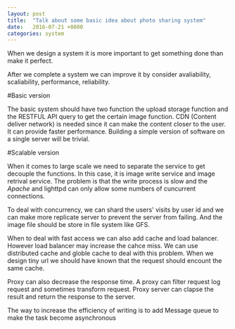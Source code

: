 ```yaml
---
layout: post
title:  "Talk about some basic idea about photo sharing system"
date:   2016-07-21 +0800
categories: system
---
```


When we design a system it is more important to get something done than make it perfect.

After we complete a system we can improve it by consider avaliability, scaliability, performance, reliability.

#Basic version

The basic system should have two function the upload storage function and the RESTFUL API query to get the certain image function. CDN (Content deliver network) is needed since it can make the content closer to the user. It can provide faster performance. Building a simple version of software on a single server will be trivial.

#Scalable version

When it comes to large scale we need to separate the service to get decouple the functions. In this case, it is image write service and image retrival service. The problem is that the write process is slow and the _Apache_ and lighttpd can only allow some numbers of cuncurrent connections.

To deal with concurrency, we can shard the users' visits by user id and we can make more replicate server to prevent the server from failing. And the image file should be store in file system like GFS.

When to deal with fast access we can also add cache and load balancer. However load balancer may increase the cahce miss. We can use distributed cache and globle cache to deal with this problem. When we design tiny url we should have known that the request should encount the same cache.

Proxy can also decrease the response time. A proxy can filter request log request and sometimes transform request. Proxy server can clapse the result and return the response to the server. 

The way to increase the efficiency of writing is to add Message queue to make the task become asynchronous


